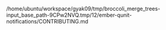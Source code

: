 /home/ubuntu/workspace/gyak09/tmp/broccoli_merge_trees-input_base_path-9CPw2NVQ.tmp/12/ember-qunit-notifications/CONTRIBUTING.md